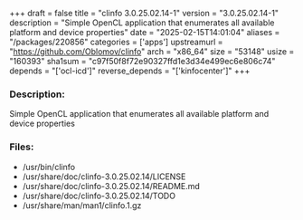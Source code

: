 +++
draft = false
title = "clinfo 3.0.25.02.14-1"
version = "3.0.25.02.14-1"
description = "Simple OpenCL application that enumerates all available platform and device properties"
date = "2025-02-15T14:01:04"
aliases = "/packages/220856"
categories = ['apps']
upstreamurl = "https://github.com/Oblomov/clinfo"
arch = "x86_64"
size = "53148"
usize = "160393"
sha1sum = "c97f50f8f72e90327ffd1e3d34e499ec6e806c74"
depends = "['ocl-icd']"
reverse_depends = "['kinfocenter']"
+++
### Description: 
Simple OpenCL application that enumerates all available platform and device properties

### Files: 
* /usr/bin/clinfo
* /usr/share/doc/clinfo-3.0.25.02.14/LICENSE
* /usr/share/doc/clinfo-3.0.25.02.14/README.md
* /usr/share/doc/clinfo-3.0.25.02.14/TODO
* /usr/share/man/man1/clinfo.1.gz
